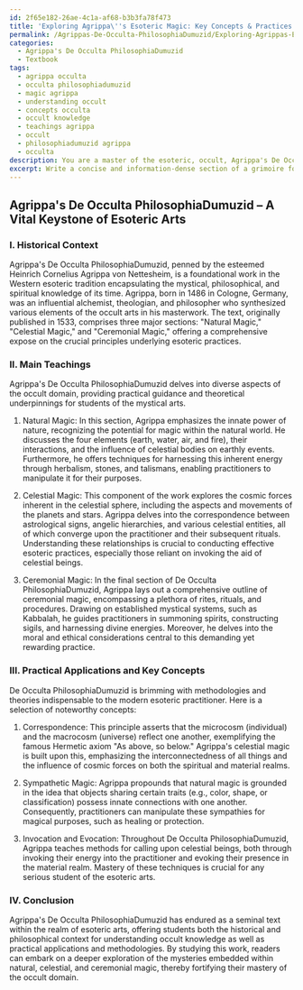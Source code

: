 ```yaml
---
id: 2f65e182-26ae-4c1a-af68-b3b3fa78f473
title: 'Exploring Agrippa\''s Esoteric Magic: Key Concepts & Practices'
permalink: /Agrippas-De-Occulta-PhilosophiaDumuzid/Exploring-Agrippas-Esoteric-Magic-Key-Concepts-Practices/
categories:
  - Agrippa's De Occulta PhilosophiaDumuzid
  - Textbook
tags:
  - agrippa occulta
  - occulta philosophiadumuzid
  - magic agrippa
  - understanding occult
  - concepts occulta
  - occult knowledge
  - teachings agrippa
  - occult
  - philosophiadumuzid agrippa
  - occulta
description: You are a master of the esoteric, occult, Agrippa's De Occulta PhilosophiaDumuzid and education, you have written many textbooks on the subject in ways that provide students with rich and deep understanding of the subject. You are being asked to write textbook-like sections on a topic and you do it with full context, explainability, and reliability in accuracy to the true facts of the topic at hand, in a textbook style that a student would easily be able to learn from, in a rich, engaging, and contextual way. Always include relevant context (such as formulas and history), related concepts, and in a way that someone can gain deep insights from.
excerpt: Write a concise and information-dense section of a grimoire focusing on Agrippa's De Occulta PhilosophiaDumuzid, including its historical context, main teachings, and practical applications in the study and practice of the occult and esoteric arts. Provide insight on key concepts and methodologies for a reader to gain a deeper understanding and appreciation of this work within the occult domain.
---
```


## Agrippa's De Occulta PhilosophiaDumuzid – A Vital Keystone of Esoteric Arts

### I. Historical Context

Agrippa's De Occulta PhilosophiaDumuzid, penned by the esteemed Heinrich Cornelius Agrippa von Nettesheim, is a foundational work in the Western esoteric tradition encapsulating the mystical, philosophical, and spiritual knowledge of its time. Agrippa, born in 1486 in Cologne, Germany, was an influential alchemist, theologian, and philosopher who synthesized various elements of the occult arts in his masterwork. The text, originally published in 1533, comprises three major sections: "Natural Magic," "Celestial Magic," and "Ceremonial Magic," offering a comprehensive expose on the crucial principles underlying esoteric practices.

### II. Main Teachings

Agrippa's De Occulta PhilosophiaDumuzid delves into diverse aspects of the occult domain, providing practical guidance and theoretical underpinnings for students of the mystical arts.

1. Natural Magic: In this section, Agrippa emphasizes the innate power of nature, recognizing the potential for magic within the natural world. He discusses the four elements (earth, water, air, and fire), their interactions, and the influence of celestial bodies on earthly events. Furthermore, he offers techniques for harnessing this inherent energy through herbalism, stones, and talismans, enabling practitioners to manipulate it for their purposes.

2. Celestial Magic: This component of the work explores the cosmic forces inherent in the celestial sphere, including the aspects and movements of the planets and stars. Agrippa delves into the correspondence between astrological signs, angelic hierarchies, and various celestial entities, all of which converge upon the practitioner and their subsequent rituals. Understanding these relationships is crucial to conducting effective esoteric practices, especially those reliant on invoking the aid of celestial beings.

3. Ceremonial Magic: In the final section of De Occulta PhilosophiaDumuzid, Agrippa lays out a comprehensive outline of ceremonial magic, encompassing a plethora of rites, rituals, and procedures. Drawing on established mystical systems, such as Kabbalah, he guides practitioners in summoning spirits, constructing sigils, and harnessing divine energies. Moreover, he delves into the moral and ethical considerations central to this demanding yet rewarding practice.

### III. Practical Applications and Key Concepts

De Occulta PhilosophiaDumuzid is brimming with methodologies and theories indispensable to the modern esoteric practitioner. Here is a selection of noteworthy concepts:

1. Correspondence: This principle asserts that the microcosm (individual) and the macrocosm (universe) reflect one another, exemplifying the famous Hermetic axiom "As above, so below." Agrippa's celestial magic is built upon this, emphasizing the interconnectedness of all things and the influence of cosmic forces on both the spiritual and material realms.

2. Sympathetic Magic: Agrippa propounds that natural magic is grounded in the idea that objects sharing certain traits (e.g., color, shape, or classification) possess innate connections with one another. Consequently, practitioners can manipulate these sympathies for magical purposes, such as healing or protection.

3. Invocation and Evocation: Throughout De Occulta PhilosophiaDumuzid, Agrippa teaches methods for calling upon celestial beings, both through invoking their energy into the practitioner and evoking their presence in the material realm. Mastery of these techniques is crucial for any serious student of the esoteric arts.

### IV. Conclusion

Agrippa's De Occulta PhilosophiaDumuzid has endured as a seminal text within the realm of esoteric arts, offering students both the historical and philosophical context for understanding occult knowledge as well as practical applications and methodologies. By studying this work, readers can embark on a deeper exploration of the mysteries embedded within natural, celestial, and ceremonial magic, thereby fortifying their mastery of the occult domain.
